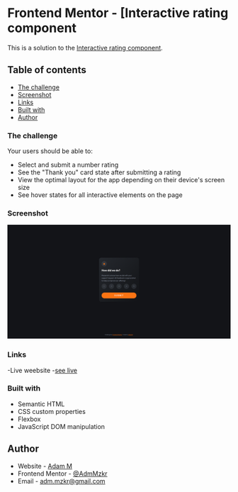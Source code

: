 # Frontend Mentor - [Interactive rating component

This is a solution to the [Interactive rating component](https://www.frontendmentor.io/challenges/interactive-rating-component-koxpeBUmI). 

## Table of contents

- [The challenge](#the-challenge)
- [Screenshot](#screenshot)
- [Links](#links)
- [Built with](#built-with)
- [Author](#author)

### The challenge

Your users should be able to:

- Select and submit a number rating
- See the "Thank you" card state after submitting a rating
- View the optimal layout for the app depending on their device's screen size
- See hover states for all interactive elements on the page


### Screenshot
![](images/rating-component.png)

### Links 

-Live weebsite -[see live](https://adammzkr.github.io/Front-End-Mentor/interactive-rates-component/index.html)


### Built with
- Semantic HTML
- CSS custom properties
- Flexbox
- JavaScript DOM manipulation
 
## Author

- Website - [Adam M](https://github.com/AdamMzkr)
- Frontend Mentor - [@AdmMzkr](https://www.frontendmentor.io/profile/AdamMzkr)
- Email - [adm.mzkr@gmail.com](adm.mzkr@gmail.com)
